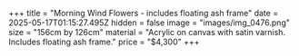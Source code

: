 +++
title = "Morning Wind Flowers - includes floating ash frame"
date = 2025-05-17T01:15:27.495Z
hidden = false
image = "images/img_0476.png"
size = "156cm by 126cm"
material = "Acrylic on canvas with satin varnish. Includes floating ash frame."
price = "$4,300"
+++

